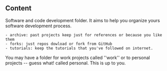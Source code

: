 ## Content

Software and code development folder. 
It aims to help you organize yours software development process.

    - archive: past projects keep just for references or because you like them
    - forks: just repos dowload or fork from GitHub
    - tutorials: keep the tutorials that you've followed on internet.

You may have a folder for work projects called ''work'' or to personal projects -- guess what! called personal. This is up to you.
